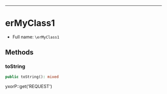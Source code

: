 ***

# erMyClass1

* Full name: `\erMyClass1`

## Methods

### toString

```php
public toString(): mixed
```

yxorP::get('REQUEST')
